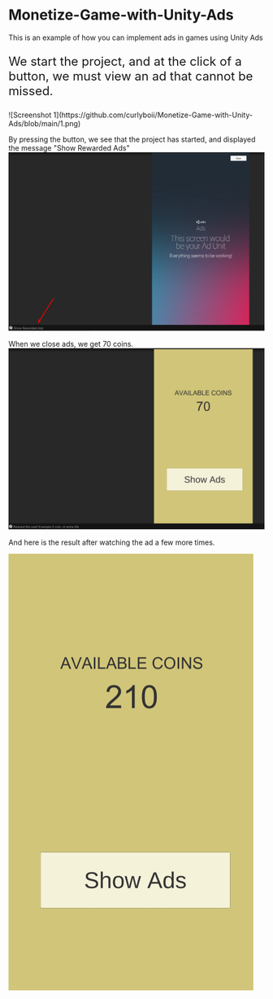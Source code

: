 # Monetize-Game-with-Unity-Ads

This is an example of how you can implement ads in games using Unity Ads

<p style="font-size: 24px;"> We start the project, and at the click of a button, we must view an ad that cannot be missed.</p> 
![Screenshot 1](https://github.com/curlyboii/Monetize-Game-with-Unity-Ads/blob/main/1.png)

By pressing the button, we see that the project has started, and displayed the message "Show Rewarded Ads"
![Screenshot 2](https://github.com/curlyboii/Monetize-Game-with-Unity-Ads/blob/main/2.png)

When we close ads, we get 70 coins.
![Screenshot 3](https://github.com/curlyboii/Monetize-Game-with-Unity-Ads/blob/main/3.png)

And here is the result after watching the ad a few more times.

![Screenshot 4](https://github.com/curlyboii/Monetize-Game-with-Unity-Ads/blob/main/4.png)
